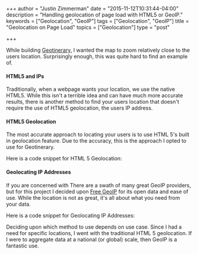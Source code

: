 +++
author = "Justin Zimmerman"
date = "2015-11-12T10:31:44-04:00"
description = "Handling geolocation of page load with HTML5 or GeoIP."
keywords = ["Geolocation", "GeoIP"]
tags = ["Geolocation", "GeoIP"]
title = "Geolocation on Page Load"
topics = ["Geolocation"]
type = "post"

+++

While building [Geotinerary](https://geotinerary.herokuapp.com/), I wanted the map to zoom relatively close to the users location. Surprisingly enough, this was quite hard to find an example of.

#### HTML5 and IPs

Traditionally, when a webpage wants your location, we use the native HTML5. While this isn't a terrible idea and can have much more accurate results, there is another method to find your users location that doesn't require the use of HTML5 geolocation, the users IP address.

#### HTML5 Geolocation

The most accurate approach to locating your users is to use HTML 5's built in geolocation feature. Due to the accuracy, this is the approach I opted to use for Geotinerary.

Here is a code snippet for HTML 5 Geolocation:

<script src="https://gist.github.com/jrzimmerman/c4039796cfaa84980cbe.js"></script>

#### Geolocating IP Addresses

If you are concerned with There are a swath of many great GeoIP providers, but for this project I decided upon [Free GeoIP](http://freegeoip.net/) for its open data and ease of use. While the location is not as great, it's all about what you need from your data.

Here is a code snippet for Geolocating IP Addresses:

<script src="https://gist.github.com/jrzimmerman/0453bdfd552de42f30f6.js"></script>

Deciding upon which method to use depends on use case. Since I had a need for specific locations, I went with the traditional HTML 5 geolocation. If I were to aggregate data at a national (or global) scale, then GeoIP is a fantastic use.
